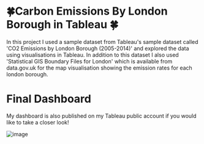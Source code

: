 #  🍀Carbon Emissions By London Borough in Tableau  🍀

In this project I used a sample dataset from Tableau's sample dataset called 'CO2 Emissions by London Borough (2005-2014)' and explored the data using visualisations in Tableau. In addition to this dataset I also used 'Statistical GIS Boundary Files for London' which is available from data.gov.uk for the map visualisation showing the emission rates for each london borough.



# Final Dashboard

My dashboard is also published on my Tableau public account if you would like to take a closer look!

![image](https://github.com/EmmaKaas/Carbon-Emissions-By-London-Borough-in-Tableau/assets/168829759/8428f8e6-aaf5-4d91-ae78-f0abf24581e8)
